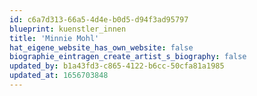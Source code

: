 ```yaml
---
id: c6a7d313-66a5-4d4e-b0d5-d94f3ad95797
blueprint: kuenstler_innen
title: 'Minnie Mohl'
hat_eigene_website_has_own_website: false
biographie_eintragen_create_artist_s_biography: false
updated_by: b1a43fd3-c865-4122-b6cc-50cfa81a1985
updated_at: 1656703848
---
```

